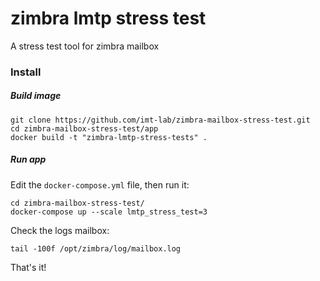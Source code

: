 # zimbra lmtp stress test
A stress test tool for zimbra mailbox


### Install

##### Build image

```shell script
git clone https://github.com/imt-lab/zimbra-mailbox-stress-test.git
cd zimbra-mailbox-stress-test/app
docker build -t "zimbra-lmtp-stress-tests" .
```

##### Run app

Edit the `docker-compose.yml` file, then run it:

```shell script
cd zimbra-mailbox-stress-test/
docker-compose up --scale lmtp_stress_test=3
```

Check the logs mailbox:

```shell script
tail -100f /opt/zimbra/log/mailbox.log
```

That's it!